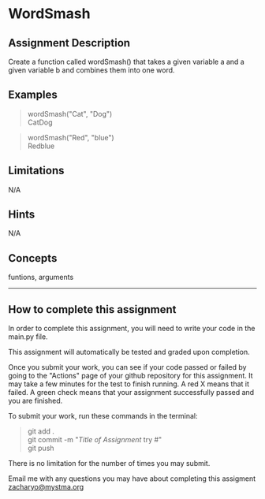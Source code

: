 # **WordSmash**  

## **Assignment Description**  
Create a function called wordSmash() that takes a given variable a and a given variable b and combines them into one word.

## **Examples**  
>wordSmash("Cat", "Dog")  
CatDog  

>wordSmash("Red", "blue")  
Redblue

## **Limitations**  
N/A
## **Hints**  
N/A
## **Concepts**  
funtions, arguments  

---

## **How to complete this assignment**
In order to complete this assignment, you will need to write your code in the main.py file.

This assignment will automatically be tested and graded upon completion.

Once you submit your work, you can see if your code passed or failed by going to the "Actions" page of your github repository for this assignment. It may take a few minutes for the test to finish running. A red X means that it failed. A green check means that your assignment successfully passed and you are finished.

To submit your work, run these commands in the terminal: 
>git add .  
git commit -m "*Title of Assignment* try #"  
git push  

There is no limitation for the number of times you may submit.

Email me with any questions you may have about completing this assigment  
zacharyo@mystma.org
